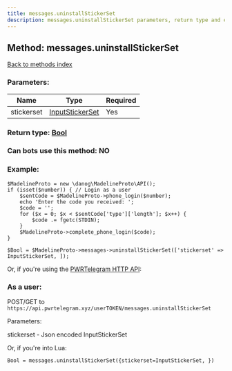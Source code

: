 ```yaml
---
title: messages.uninstallStickerSet
description: messages.uninstallStickerSet parameters, return type and example
---
```

## Method: messages.uninstallStickerSet  
[Back to methods index](index.md)


### Parameters:

| Name     |    Type       | Required |
|----------|---------------|----------|
|stickerset|[InputStickerSet](../types/InputStickerSet.md) | Yes|


### Return type: [Bool](../types/Bool.md)

### Can bots use this method: **NO**


### Example:


```
$MadelineProto = new \danog\MadelineProto\API();
if (isset($number)) { // Login as a user
    $sentCode = $MadelineProto->phone_login($number);
    echo 'Enter the code you received: ';
    $code = '';
    for ($x = 0; $x < $sentCode['type']['length']; $x++) {
        $code .= fgetc(STDIN);
    }
    $MadelineProto->complete_phone_login($code);
}

$Bool = $MadelineProto->messages->uninstallStickerSet(['stickerset' => InputStickerSet, ]);
```

Or, if you're using the [PWRTelegram HTTP API](https://pwrtelegram.xyz):



### As a user:

POST/GET to `https://api.pwrtelegram.xyz/userTOKEN/messages.uninstallStickerSet`

Parameters:

stickerset - Json encoded InputStickerSet




Or, if you're into Lua:

```
Bool = messages.uninstallStickerSet({stickerset=InputStickerSet, })
```

